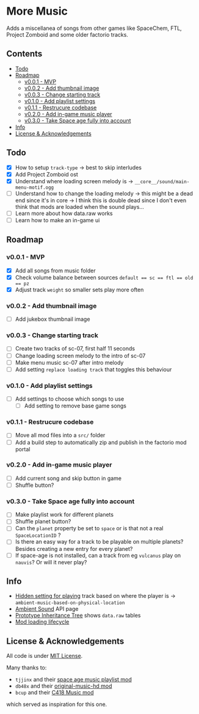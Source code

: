 # More Music
Adds a miscellanea of songs from other games like SpaceChem, FTL, Project Zomboid and some older factorio tracks.

## Contents
<!-- MarkdownTOC -->

- [Todo](#todo)
- [Roadmap](#roadmap)
    - [v0.0.1 - MVP](#v001---mvp)
    - [v0.0.2 - Add thumbnail image](#v002---add-thumbnail-image)
    - [v0.0.3 - Change starting track](#v003---change-starting-track)
    - [v0.1.0 - Add playlist settings](#v010---add-playlist-settings)
    - [v0.1.1 - Restrucure codebase](#v011---restrucure-codebase)
    - [v0.2.0 - Add in-game music player](#v020---add-in-game-music-player)
    - [v0.3.0 - Take Space age fully into account](#v030---take-space-age-fully-into-account)
- [Info](#info)
- [License & Acknowledgements](#license--acknowledgements)

<!-- /MarkdownTOC -->

## Todo
- [x] How to setup `track-type` -> best to skip interludes
- [x] Add Project Zomboid ost
- [x] Understand where loading screen melody is -> `__core__/sound/main-menu-motif.ogg`
- [ ] Understand how to change the loading melody -> this might be a dead end since it's in core -> I think this is double dead since I don't even think that mods are loaded when the sound plays...
- [ ] Learn more about how data.raw works
- [ ] Learn how to make an in-game ui

## Roadmap

### v0.0.1 - MVP
- [x] Add all songs from music folder
- [x] Check volume balance between sources `default == sc == ftl == old == pz`
- [x] Adjust track `weight` so smaller sets play more often
### v0.0.2 - Add thumbnail image
- [ ] Add jukebox thumbnail image
### v0.0.3 - Change starting track
- [ ] Create two tracks of sc-07, first half 11 seconds
- [ ] Change loading screen melody to the intro of sc-07
- [ ] Make menu music sc-07 after intro melody
- [ ] Add setting `replace loading track` that toggles this behaviour
### v0.1.0 - Add playlist settings
- [ ] Add settings to choose which songs to use
    - [ ] Add setting to remove base game songs
### v0.1.1 - Restrucure codebase
- [ ] Move all mod files into a `src/` folder
- [ ] Add a build step to automatically zip and publish in the factorio mod portal
### v0.2.0 - Add in-game music player
- [ ] Add current song and skip button in game
- [ ] Shuffle button?
### v0.3.0 - Take Space age fully into account
- [ ] Make playlist work for different planets
- [ ] Shuffle planet button?
- [ ] Can the `planet` property be set to `space` or is that not a real
`SpaceLocationID` ?
- [ ] Is there an easy way for a track to be playable on multiple planets? Besides creating a new entry for every planet?
- [ ] If space-age is not installed, can a track from eg `vulcanus` play on `nauvis`? Or will it never play?

## Info
- [Hidden setting for playing][setting] track based on where the player is -> `ambient-music-based-on-physical-location`
- [Ambient Sound][wiki] API page
- [Prototype Inheritance Tree][tree] shows `data.raw` tables
- [Mod loading lifecycle][cycle]

## License & Acknowledgements
All code is under [MIT License].

Many thanks to:

- `tjjinx` and their [space age music playlist mod][tjjinx]
- `db48x` and their [original-music-hd mod][db48x]
- `bcup` and their [C418 Music mod][bcup]

which served as inspiration for this one.

[setting]: https://forums.factorio.com/viewtopic.php?t=119140
[wiki]: https://lua-api.factorio.com/latest/prototypes/AmbientSound.html#planet
[MIT License]: http://www.opensource.org/licenses/MIT
[tjjinx]: https://mods.factorio.com/mod/music_playlist_extender?from=search
[db48x]: https://github.com/db48x/original-music-hd
[bcup]: https://mods.factorio.com/mod/C418Music
[tree]: https://lua-api.factorio.com/latest/auxiliary/prototype-tree.html
[cycle]: https://lua-api.factorio.com/latest/auxiliary/data-lifecycle.html
